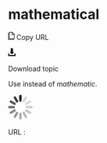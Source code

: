 # mathematical

![Copy URL](media/mathematical/Copy.png)
Copy URL

![Download](media/mathematical/Download.png)

Download topic

Use instead of *mathematic*.

![In progress](media/mathematical/activity-large.gif)

URL :
